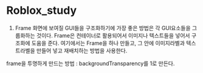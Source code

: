 # Roblox_study
1. Frame
화면에 보여질 GUI들을 구조화하기에 가장 좋은 방법은 각 GUI요소들을 그룹화하는 것이다. Frame은 컨테이너로 활용되어서 이미지나 텍스트들을 넣어서 구조화에 도움을 준다. 여기에서는 Frame을 하나 만들고, 그 안에 이미지라벨과 텍스트라벨을 만들어 넣고 재배치하는 방법을 사용한다.

frame을 투명하게 만드는 방법 : backgroundTransparency를 1로 만든다.
